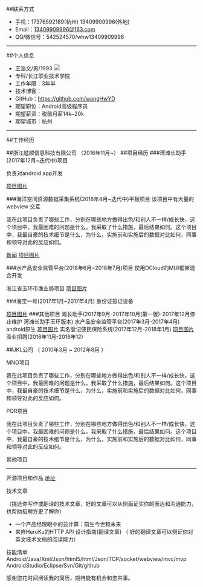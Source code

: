 
##联系方式

- 手机：17376592189(杭州)   13409909996(外地)
- Email：13409909996@163.com
- QQ/微信号：542524570/whw13409909996

---

##个人信息

- 王浩文/男/1993										![](https://www.wn789.com/wp-content/uploads/2017/09/20170910212011.png)				
- 专科/长江职业技术学院 		
- 工作年限：3年半
- 技术博客：
- GitHub：https://github.com/wangHwYD
- 期望职位：Android高级程序员
- 期望薪资：税前月薪14k~20k
- 期望城市：杭州

---

##工作经历


##浙江艋顺信息科技有限公司 （2016年11月~）
##项目经历
###湾滩长助手(2017年12月~迭代中)项目 

负责对android app开发

[项目图片]()

###海洋空间资源数据采集系统(2018年4月~迭代中)平板项目 
该项目中有大量的webview 交互

我在此项目负责了哪些工作，分别在哪些地方做得出色/和别人不一样/成长快，这个项目中，我最困难的问题是什么，我采取了什么措施，最后结果如何。这个项目中，我最自豪的技术细节是什么，为什么，实施前和实施后的数据对比如何，同事和领导对此的反应如何。

[新闻](https://mp.weixin.qq.com/s/JVOgF9ulvyV0hTBeHJHsqw)
[项目图片]()

###水产品安全监管平台(2018年6月~2018年7月)项目  使用DCloud的MUI框架混合开发

浙江省玉环市渔业局项目
[项目图片]()


###海宝一号(2017年1月~2017年4月) 身份证签证设备 


[项目图片]()
###其他项目
滩长助手(2017年9月-2017年10月(第一版)-2017年12月停止维护 湾滩长助手玉环版本)
水产品安全监管平台(2017年3月-2017年4月) android原生 [项目图片]()
实名登记便民保险系统(2017年12月-2018年1月) [项目图片]()
渔业招聘(2016年11月-2016年12)


##JKL公司 （ 2010年3月 ~ 2012年8月 ）

MNO项目 

我在此项目负责了哪些工作，分别在哪些地方做得出色/和别人不一样/成长快，这个项目中，我最困难的问题是什么，我采取了什么措施，最后结果如何。这个项目中，我最自豪的技术细节是什么，为什么，实施前和实施后的数据对比如何，同事和领导对此的反应如何。

PQR项目 

我在此项目负责了哪些工作，分别在哪些地方做得出色/和别人不一样/成长快，这个项目中，我最困难的问题是什么，我采取了什么措施，最后结果如何。这个项目中，我最自豪的技术细节是什么，为什么，实施前和实施后的数据对比如何，同事和领导对此的反应如何。

其他项目



---

开源项目和作品
[地址]()


技术文章

（挑选你写作或翻译的技术文章，好的文章可以从侧面证实你的表达和沟通能力，也帮助招聘方更了解你）

- 一个产品经理眼中的云计算：前生今世和未来
- 来自HeroKu的HTTP API 设计指南(翻译文章) （ 好的翻译文章可以侧证你对英文技术文档的阅读能力）


技能清单
Android/Java/Xml/Json/html5/html/Json/TCP/socket/webview/mvc/mvp
AndroidStudio/Eclipse/Svn/Git/github



感谢您花时间阅读我的简历，期待能有机会和您共事。
